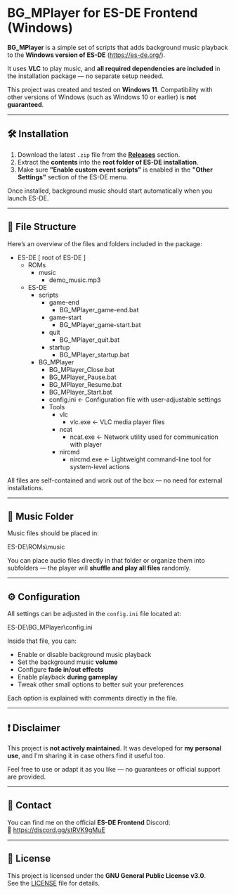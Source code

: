 # BG_MPlayer for ES-DE Frontend (Windows)

**BG_MPlayer** is a simple set of scripts that adds background music playback to the **Windows version of ES-DE** (https://es-de.org/).

It uses **VLC** to play music, and **all required dependencies are included** in the installation package — no separate setup needed.

This project was created and tested on **Windows 11**. Compatibility with other versions of Windows (such as Windows 10 or earlier) is **not guaranteed**.

---

## 🛠️ Installation

1. Download the latest `.zip` file from the **[Releases](../../releases)** section.
2. Extract the **contents** into the **root folder of ES-DE installation**.
3. Make sure **"Enable custom event scripts"** is enabled in the **"Other Settings"** section of the ES-DE menu.

Once installed, background music should start automatically when you launch ES-DE.

---

## 📂 File Structure

Here’s an overview of the files and folders included in the package:

- ES-DE [ root of ES-DE ]
  - ROMs
    - music
      - demo_music.mp3
  - ES-DE
    - scripts
      - game-end
        - BG_MPlayer_game-end.bat
      - game-start
        - BG_MPlayer_game-start.bat
      - quit
        - BG_MPlayer_quit.bat
      - startup
        - BG_MPlayer_startup.bat
    - BG_MPlayer
      - BG_MPlayer_Close.bat
      - BG_MPlayer_Pause.bat
      - BG_MPlayer_Resume.bat
      - BG_MPlayer_Start.bat
      - config.ini              ← Configuration file with user-adjustable settings
      - Tools
        - vlc
          - vlc.exe        ← VLC media player files
        - ncat
          - ncat.exe       ← Network utility used for communication with player
        - nircmd
          - nircmd.exe     ← Lightweight command-line tool for system-level actions

All files are self-contained and work out of the box — no need for external installations.

---

## 🎵 Music Folder

Music files should be placed in:

ES-DE\ROMs\music

You can place audio files directly in that folder or organize them into subfolders — the player will **shuffle and play all files** randomly.

---

## ⚙️ Configuration

All settings can be adjusted in the `config.ini` file located at:

ES-DE\BG_MPlayer\config.ini

Inside that file, you can:

- Enable or disable background music playback
- Set the background music **volume**
- Configure **fade in/out effects**
- Enable playback **during gameplay**
- Tweak other small options to better suit your preferences

Each option is explained with comments directly in the file.

---

## ❗ Disclaimer

This project is **not actively maintained**. It was developed for **my personal use**, and I'm sharing it in case others find it useful too.

Feel free to use or adapt it as you like — no guarantees or official support are provided.

---

## 💬 Contact

You can find me on the official **ES-DE Frontend** Discord:  
🔗 https://discord.gg/stRVK9gMuE

---

## 📄 License

This project is licensed under the **GNU General Public License v3.0**.  
See the [LICENSE](LICENSE) file for details.
